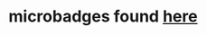 # microbadges found [here](https://fhconfluence.churchofjesuschrist.org/display/Product/Micro-badges)